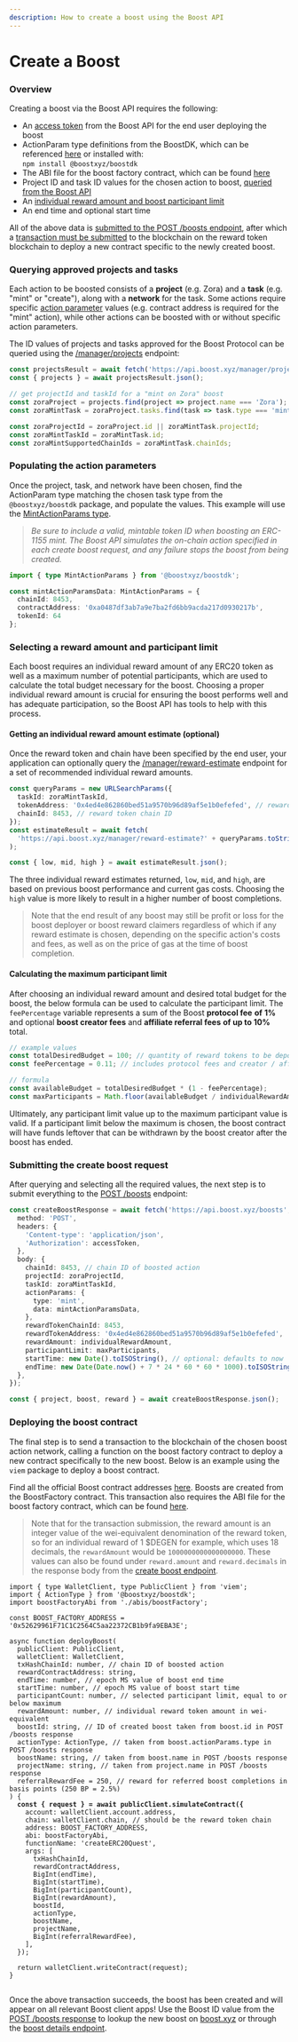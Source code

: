 ```yaml
---
description: How to create a boost using the Boost API
---
```


# Create a Boost

### Overview

Creating a boost via the Boost API requires the following:

* An [access token](sign-in-to-boost.md) from the Boost API for the end user deploying the boost
* ActionParam type definitions from the BoostDK, which can be referenced [here](https://github.com/rabbitholegg/questdk/blob/main/src/actions/types.ts) or installed with:\
  `npm install @boostxyz/boostdk`
* The ABI file for the boost factory contract, which can be found [here](https://github.com/rabbitholegg/questdk/blob/main/src/abi/quest-factory.ts)
* Project ID and task ID values for the chosen action to boost, [queried from the Boost API](create-a-boost.md#querying-approved-projects-and-tasks)
* An [individual reward amount and boost participant limit](create-a-boost.md#selecting-a-reward-amount-and-participant-limit)
* An end time and optional start time

All of the above data is [submitted to the POST /boosts endpoint](create-a-boost.md#submitting-the-create-boost-request), after which a [transaction must be submitted](create-a-boost.md#deploying-the-boost-contract) to the blockchain on the reward token blockchain to deploy a new contract specific to the newly created boost.

### Querying approved projects and tasks

Each action to be boosted consists of a **project** (e.g. Zora) and a **task** (e.g. "mint" or "create"), along with a **network** for the task. Some actions require specific [action parameter](https://github.com/rabbitholegg/questdk/blob/main/src/actions/types.ts) values (e.g. contract address is required for the "mint" action), while other actions can be boosted with or without specific action parameters.

The ID values of projects and tasks approved for the Boost Protocol can be queried using the [/manager/projects](https://api.boost.xyz/docs#tag/manager/paths/\~1manager\~1projects/get) endpoint:

```typescript
const projectsResult = await fetch('https://api.boost.xyz/manager/projects');
const { projects } = await projectsResult.json();

// get projectId and taskId for a "mint on Zora" boost
const zoraProject = projects.find(project => project.name === 'Zora');
const zoraMintTask = zoraProject.tasks.find(task => task.type === 'mint');

const zoraProjectId = zoraProject.id || zoraMintTask.projectId;
const zoraMintTaskId = zoraMintTask.id;
const zoraMintSupportedChainIds = zoraMintTask.chainIds;
```

### Populating the action parameters

Once the project, task, and network have been chosen, find the ActionParam type matching the chosen task type from the `@boostxyz/boostdk` package, and populate the values. This example will use the [MintActionParams type](https://github.com/rabbitholegg/questdk/blob/main/src/actions/types.ts#L44).

> _Be sure to include a valid, mintable token ID when boosting an ERC-1155 mint. The Boost API simulates the on-chain action specified in each create boost request, and any failure stops the boost from being created._

```typescript
import { type MintActionParams } from '@boostxyz/boostdk';

const mintActionParamsData: MintActionParams = {
  chainId: 8453,
  contractAddress: '0xa0487df3ab7a9e7ba2fd6bb9acda217d0930217b',
  tokenId: 64
};
```

### Selecting a reward amount and participant limit

Each boost requires an individual reward amount of any ERC20 token as well as a maximum number of potential participants, which are used to calculate the total budget necessary for the boost. Choosing a proper individual reward amount is crucial for ensuring the boost performs well and has adequate participation, so the Boost API has tools to help with this process.

#### Getting an individual reward amount estimate (optional)

Once the reward token and chain have been specified by the end user, your application can optionally query the [/manager/reward-estimate](https://api.boost.xyz/docs#tag/manager/paths/\~1manager\~1reward-estimate/get) endpoint for a set of recommended individual reward amounts.

```typescript
const queryParams = new URLSearchParams({
  taskId: zoraMintTaskId,
  tokenAddress: '0x4ed4e862860bed51a9570b96d89af5e1b0efefed', // reward token contract address
  chainId: 8453, // reward token chain ID
});
const estimateResult = await fetch(
  'https://api.boost.xyz/manager/reward-estimate?' + queryParams.toString()
);

const { low, mid, high } = await estimateResult.json();
```

The three individual reward estimates returned, `low`, `mid`, and `high`, are based on previous boost performance and current gas costs. Choosing the `high` value is more likely to result in a higher number of boost completions.

> Note that the end result of any boost may still be profit or loss for the boost deployer or boost reward claimers regardless of which if any reward estimate is chosen, depending on the specific action's costs and fees, as well as on the price of gas at the time of boost completion.

#### Calculating the maximum participant limit

After choosing an individual reward amount and desired total budget for the boost, the below formula can be used to calculate the participant limit. The `feePercentage` variable represents a sum of the Boost **protocol fee** **of** **1%** and optional **boost creator fees** and **affiliate referral fees** **of up to 10%** total.

```typescript
// example values
const totalDesiredBudget = 100; // quantity of reward tokens to be deposited into boost
const feePercentage = 0.11; // includes protocol fees and creator / affiliate fees

// formula
const availableBudget = totalDesiredBudget * (1 - feePercentage);
const maxParticipants = Math.floor(availableBudget / individualRewardAmount);
```

Ultimately, any participant limit value up to the maximum participant value is valid. If a participant limit below the maximum is chosen, the boost contract will have funds leftover that can be withdrawn by the boost creator after the boost has ended.

### Submitting the create boost request

After querying and selecting all the required values, the next step is to submit everything to the [POST /boosts](https://api.boost.xyz/docs#tag/boosts/paths/\~1boosts\~1/post) endpoint:

```typescript
const createBoostResponse = await fetch('https://api.boost.xyz/boosts', {
  method: 'POST',
  headers: {
    'Content-type': 'application/json',
    'Authorization': accessToken,
  },
  body: {
    chainId: 8453, // chain ID of boosted action
    projectId: zoraProjectId,
    taskId: zoraMintTaskId,
    actionParams: {
      type: 'mint',
      data: mintActionParamsData,
    },
    rewardTokenChainId: 8453,
    rewardTokenAddress: '0x4ed4e862860bed51a9570b96d89af5e1b0efefed',
    rewardAmount: individualRewardAmount,
    participantLimit: maxParticipants,
    startTime: new Date().toISOString(), // optional: defaults to now
    endTime: new Date(Date.now() + 7 * 24 * 60 * 60 * 1000).toISOString(), // one week from now
  },
});

const { project, boost, reward } = await createBoostResponse.json();
```

### Deploying the boost contract

The final step is to send a transaction to the blockchain of the chosen boost action network, calling a function on the boost factory contract to deploy a new contract specifically to the new boost. Below is an example using the `viem` package to deploy a boost contract.

Find all the official Boost contract addresses [here](../contracts.md). Boosts are created from the BoostFactory contract. This transaction also requires the ABI file for the boost factory contract, which can be found [here](https://github.com/rabbitholegg/questdk/blob/main/src/abi/quest-factory.ts).

> Note that for the transaction submission, the reward amount is an integer value of the wei-equivalent denomination of the reward token, so for an individual reward of 1 $DEGEN for example, which uses 18 decimals, the `rewardAmount` would be `1000000000000000000`. These values can also be found under `reward.amount` and `reward.decimals` in the response body from the [create boost endpoint](https://api.boost.xyz/docs#tag/boosts/paths/\~1boosts\~1/post).

<pre class="language-typescript"><code class="lang-typescript">import { type WalletClient, type PublicClient } from 'viem';
import { ActionType } from '@boostxyz/boostdk';
import boostFactoryAbi from './abis/boostFactory';

const BOOST_FACTORY_ADDRESS = '0x52629961F71C1C2564C5aa22372CB1b9fa9EBA3E';

async function deployBoost(
  publicClient: PublicClient,
  walletClient: WalletClient,
  txHashChainId: number, // chain ID of boosted action
  rewardContractAddress: string,
  endTime: number, // epoch MS value of boost end time
  startTime: number, // epoch MS value of boost start time
  participantCount: number, // selected participant limit, equal to or below maximum
  rewardAmount: number, // individual reward token amount in wei-equivalent
  boostId: string, // ID of created boost taken from boost.id in POST /boosts response
  actionType: ActionType, // taken from boost.actionParams.type in POST /boosts response
  boostName: string, // taken from boost.name in POST /boosts response
  projectName: string, // taken from project.name in POST /boosts response
  referralRewardFee = 250, // reward for referred boost completions in basis points (250 BP = 2.5%)
) {
<strong>  const { request } = await publicClient.simulateContract({
</strong>    account: walletClient.account.address,
    chain: walletClient.chain, // should be the reward token chain
    address: BOOST_FACTORY_ADDRESS,
    abi: boostFactoryAbi,
    functionName: 'createERC20Quest',
    args: [
      txHashChainId,
      rewardContractAddress,
      BigInt(endTime),
      BigInt(startTime),
      BigInt(participantCount),
      BigInt(rewardAmount),
      boostId,
      actionType,
      boostName,
      projectName,
      BigInt(referralRewardFee),
    ],
  });

  return walletClient.writeContract(request);
}

</code></pre>

Once the above transaction succeeds, the boost has been created and will appear on all relevant Boost client apps! Use the Boost ID value from the [POST /boosts response](https://api.boost.xyz/docs#tag/boosts/paths/\~1boosts\~1/post) to lookup the new boost on [boost.xyz](https://boost.xyz) or through the [boost details endpoint](https://api.boost.xyz/docs#tag/boosts/paths/\~1boosts\~1%7BboostId%7D/get).

